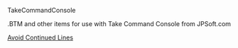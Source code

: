 TakeCommandConsole

.BTM and other items for use with Take Command Console from JPSoft.com

[Avoid Continued Lines](<Avoid Continued Lines.md>)
